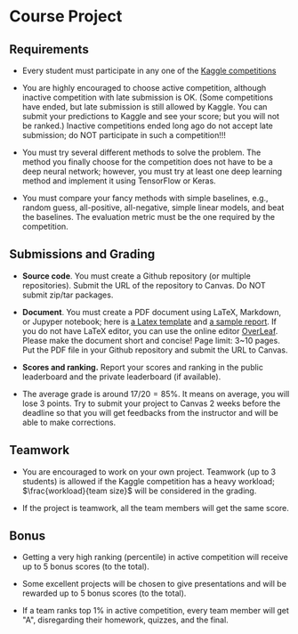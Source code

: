Course Project
============



Requirements
---------

- Every student must participate in any one of the [Kaggle competitions](https://www.kaggle.com/competitions)

- You are highly encouraged to choose active competition, although inactive competition with late submission is OK. (Some competitions have ended, but late submission is still allowed by Kaggle. You can submit your predictions to Kaggle and see your score; but you will not be ranked.) Inactive competitions ended long ago do not accept late submission; do NOT participate in such a competition!!!

- You must try several different methods to solve the problem. The method you finally choose for the competition does not have to be a deep neural network; however, you must try at least one deep learning method and implement it using TensorFlow or Keras.

- You must compare your fancy methods with simple baselines, e.g., random guess, all-positive, all-negative, simple linear models, and beat the baselines. The evaluation metric must be the one required by the competition.


Submissions and Grading
---------

- **Source code**. You must create a Github repository (or multiple repositories). Submit the URL of the repository to Canvas. Do NOT submit zip/tar packages.

- **Document**. You must create a PDF document using LaTeX, Markdown, or Jupyper notebook; here is [a Latex template](https://github.com/wangshusen/CS583A-2019Spring/tree/master/project/LatexTemplate) and [a sample report](https://github.com/wangshusen/CS583A-2019Spring/blob/master/project/LatexTemplate/project.pdf). If you do not have LaTeX editor, you can use the online editor [OverLeaf](https://www.overleaf.com/read/xfbtvycjndyg). Please make the document short and concise! Page limit: 3~10 pages. Put the PDF file in your Github repository and submit the URL to Canvas.

- **Scores and ranking.** Report your scores and ranking in the public leaderboard and the private leaderboard (if available). 

- The average grade is around $17 / 20 = 85\%$. It means on average, you will lose 3 points. Try to submit your project to Canvas 2 weeks before the deadline so that you will get feedbacks from the instructor and will be able to make corrections.


Teamwork
---------

- You are encouraged to work on your own project. Teamwork (up to 3 students) is allowed if the Kaggle competition has a heavy workload; $\frac{workload}{team size}$ will be considered in the grading.

- If the project is teamwork, all the team members will get the same score.


Bonus
---------

- Getting a very high ranking (percentile) in active competition will receive up to 5 bonus scores (to the total).

- Some excellent projects will be chosen to give presentations and will be rewarded up to 5 bonus scores (to the total).

- If a team ranks top 1\% in active competition, every team member will get "A", disregarding their homework, quizzes, and the final.

